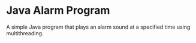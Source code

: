 # Java Alarm Program

A simple Java program that plays an alarm sound at a specified time using multithreading.

